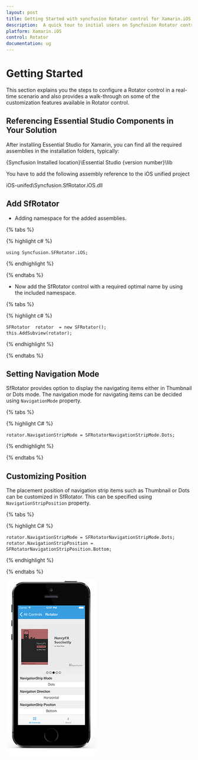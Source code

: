 ```yaml
---
layout: post
title: Getting Started with syncfusion Rotator control for Xamarin.iOS 
description:  A quick tour to initial users on Syncfusion Rotator control for Xamarin.iOS platform
platform: Xamarin.iOS 
control: Rotator 
documentation: ug
---
```


# Getting Started

This section explains you the steps to configure a Rotator control in a real-time scenario and also provides a walk-through on some of the customization features available in Rotator control.

## Referencing Essential Studio Components in Your Solution

After installing Essential Studio for Xamarin, you can find all the required assemblies in the installation folders, typically:

{Syncfusion Installed location}\Essential Studio {version number}\lib

You have to add the following assembly reference to the iOS unified project

iOS-unifed\Syncfusion.SfRotator.iOS.dll

## Add SfRotator 

* Adding namespace for the added assemblies. 

{% tabs %}

{% highlight c# %}

	using Syncfusion.SFRotator.iOS;

{% endhighlight %}

{% endtabs %}

* Now add the SfRotator control with a required optimal name by using the included namespace.

{% tabs %}

{% highlight c# %}		

	SFRotator  rotator  = new SFRotator();
	this.AddSubview(rotator);

{% endhighlight %}

{% endtabs %}

## Setting Navigation Mode

SfRotator provides option to display the navigating items either in Thumbnail or Dots mode. The navigation mode for navigating items can be decided using `NavigationMode` property.

{% tabs %}

{% highlight C# %}	

	rotator.NavigationStripMode = SFRotatorNavigationStripMode.Dots;

{% endhighlight %}

{% endtabs %}

## Customizing Position

The placement position of navigation strip items such as Thumbnail or Dots can be customized in SfRotator. This can be specified using `NavigationStripPosition` property.  

{% tabs %}

{% highlight C# %}	

	rotator.NavigationStripMode = SFRotatorNavigationStripMode.Dots;
	rotator.NavigationStripPosition = SFRotatorNavigationStripPosition.Bottom;
	
{% endhighlight %}

{% endtabs %}

![](images/rotator.png)